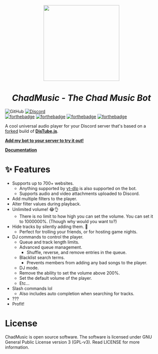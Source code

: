 <h1 align="center">
    <img src="https://media.discordapp.net/attachments/375453081631981568/808626634210410506/deejaytreefiddy.png" width=250>
</h1>
<h1 align="center" style="font-weight: bold; font-style: italic;">ChadMusic - The Chad Music Bot</h1>

![GitHub](https://img.shields.io/github/license/200percentmicky/chadmusic)
[![Discord](https://img.shields.io/discord/449606846697963531.svg?label=&logo=discord&logoColor=ffffff&color=7389D8&labelColor=6A7EC2)](https://discord.gg/qQuJ9YQ)  
[![forthebadge](https://forthebadge.com/images/badges/made-with-javascript.svg)](https://forthebadge.com)
[![forthebadge](https://forthebadge.com/images/badges/0-percent-optimized.svg)](https://forthebadge.com)
[![forthebadge](https://forthebadge.com/images/badges/fuck-it-ship-it.svg)](https://forthebadge.com)
[![forthebadge](https://forthebadge.com/images/badges/mom-made-pizza-rolls.svg)](https://forthebadge.com)

A cool universal audio player for your Discord server that's based on a [forked](https://github.com/200percentmicky/chadtube) build of **[DisTube.js](https://distube.js.org)**.


**[Add my bot to your server to try it out!](https://discord.com/api/oauth2/authorize?client_id=375450533114413056&permissions=1005972566&scope=applications.commands%20bot)**

**[Documentation](https://200percentmicky.github.io/chadmusic)**

# ✨ Features
* Supports up to 700+ websites.
    - Anything supported by [yt-dlp](https://github.com/yt-dlp/yt-dlp/blob/master/supportedsites.md) is also supported on the bot.
    - Supports audio and video attachments uploaded to Discord.
* Add multiple filters to the player.
* Alter filter values during playback.
* Unlimited volume! 😂👌
    - There is no limit to how high you can set the volume. You can set it to 1000000%. (Though why would you want to?)
* Hide tracks by silently adding them. 🤫
    - Perfect for trolling your friends, or for hosting game nights.
* DJ commands to control the player.
    - Queue and track length limits.
    - Advanced queue management.
        - Shuffle, reverse, and remove entries in the queue.
    - Blacklist search terms.
        - Prevents members from adding any bad songs to the player.
    - DJ mode.
    - Remove the ability to set the volume above 200%.
    - Set the default volume of the player.
    - Etc...
* Slash commands lol
    - Also includes auto completion when searching for tracks.
* ???
* Profit!

# License
ChadMusic is open source software. The software is licensed under GNU General Public License version 3 (GPL-v3). Read LICENSE for more information.
